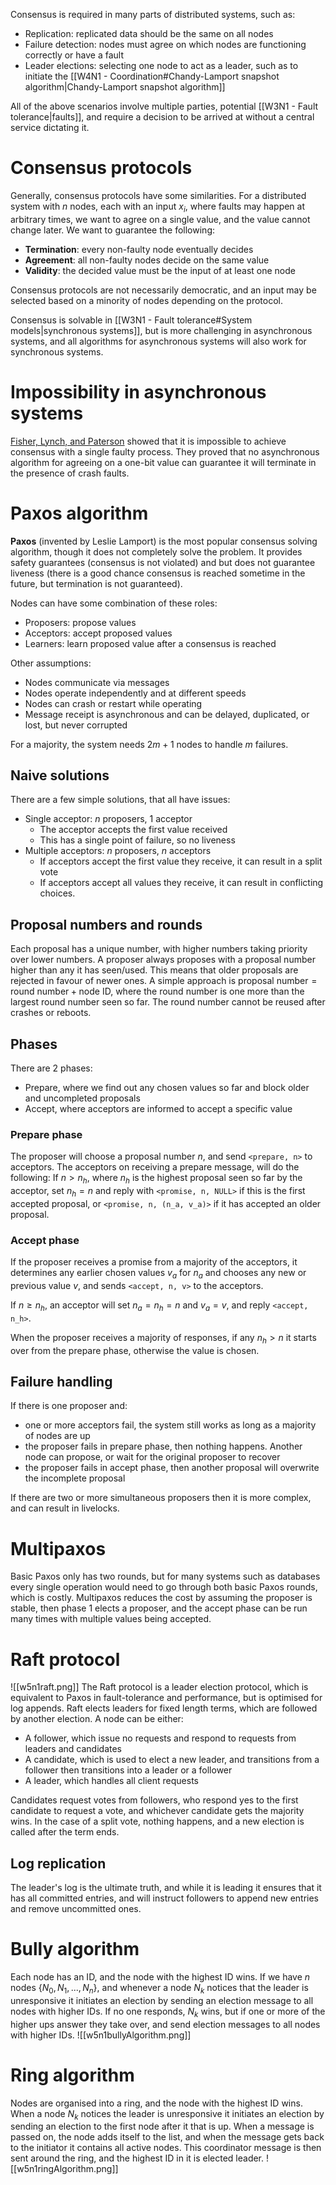 Consensus is required in many parts of distributed systems, such as:
- Replication: replicated data should be the same on all nodes
- Failure detection: nodes must agree on which nodes are functioning correctly or have a fault
- Leader elections: selecting one node to act as a leader, such as to initiate the [[W4N1 - Coordination#Chandy-Lamport snapshot algorithm|Chandy-Lamport snapshot algorithm]]

All of the above scenarios involve multiple parties, potential [[W3N1 - Fault tolerance|faults]], and require a decision to be arrived at without a central service dictating it.
# Consensus protocols
Generally, consensus protocols have some similarities.
For a distributed system with $n$ nodes, each with an input $x_i$, where faults may happen at arbitrary times, we want to agree on a single value, and the value cannot change later. We want to guarantee the following:
- **Termination**: every non-faulty node eventually decides
- **Agreement**: all non-faulty nodes decide on the same value
- **Validity**: the decided value must be the input of at least one node

Consensus protocols are not necessarily democratic, and an input may be selected based on a minority of nodes depending on the protocol.

Consensus is solvable in [[W3N1 - Fault tolerance#System models|synchronous systems]], but is more challenging in asynchronous systems, and all algorithms for asynchronous systems will also work for synchronous systems.
# Impossibility in asynchronous systems
[Fisher, Lynch, and Paterson](https://dl.acm.org/doi/pdf/10.1145/3149.214121) showed that it is impossible to achieve consensus with a single faulty process. They proved that no asynchronous algorithm for agreeing on a one-bit value can guarantee it will terminate in the presence of crash faults.
# Paxos algorithm
**Paxos** (invented by Leslie Lamport) is the most popular consensus solving algorithm, though it does not completely solve the problem. It provides safety guarantees (consensus is not violated) and but does not guarantee liveness (there is a good chance consensus is reached sometime in the future, but termination is not guaranteed).

Nodes can have some combination of these roles:
- Proposers: propose values
- Acceptors: accept proposed values
- Learners: learn proposed value after a consensus is reached

Other assumptions:
- Nodes communicate via messages
- Nodes operate independently and at different speeds
- Nodes can crash or restart while operating
- Message receipt is asynchronous and can be delayed, duplicated, or lost, but never corrupted

For a majority, the system needs $2m+1$ nodes to handle $m$ failures.
## Naive solutions
There are a few simple solutions, that all have issues:
- Single acceptor: $n$ proposers, 1 acceptor
	- The acceptor accepts the first value received
	- This has a single point of failure, so no liveness
- Multiple acceptors: $n$ proposers, $n$ acceptors
	- If acceptors accept the first value they receive, it can result in a split vote
	- If acceptors accept all values they receive, it can result in conflicting choices.
## Proposal numbers and rounds
Each proposal has a unique number, with higher numbers taking priority over lower numbers. A proposer always proposes with a proposal number higher than any it has seen/used. This means that older proposals are rejected in favour of newer ones. A simple approach is $\text{proposal number}=\text{round number}+\text{node ID}$, where the round number is one more than the largest round number seen so far. The round number cannot be reused after crashes or reboots.
## Phases
There are 2 phases:
- Prepare, where we find out any chosen values so far and block older and uncompleted proposals
- Accept, where acceptors are informed to accept a specific value
### Prepare phase
The proposer will choose a proposal number $n$, and send `<prepare, n>` to acceptors. The acceptors on receiving a prepare message, will do the following:
If $n>n_h$, where $n_h$ is the highest proposal seen so far by the acceptor, set $n_h=n$ and reply with `<promise, n, NULL>` if this is the first accepted proposal, or `<promise, n, (n_a, v_a)>` if it has accepted an older proposal.
### Accept phase
If the proposer receives a promise from a majority of the acceptors, it determines any earlier chosen values $v_a$ for $n_a$ and chooses any new or previous value $v$, and sends `<accept, n, v>` to the acceptors.

If $n\geq n_h$, an acceptor will set $n_a=n_h=n$ and $v_a=v$, and reply `<accept, n_h>`.

When the proposer receives a majority of responses, if any $n_h>n$ it starts over from the prepare phase, otherwise the value is chosen.
## Failure handling
If there is one proposer and:
- one or more acceptors fail, the system still works as long as a majority of nodes are up
- the proposer fails in prepare phase, then nothing happens. Another node can propose, or wait for the original proposer to recover
- the proposer fails in accept phase, then another proposal will overwrite the incomplete proposal

If there are two or more simultaneous proposers then it is more complex, and can result in livelocks.
# Multipaxos
Basic Paxos only has two rounds, but for many systems such as databases every single operation would need to go through both basic Paxos rounds, which is costly. Multipaxos reduces the cost by assuming the proposer is stable, then phase 1 elects a proposer, and the accept phase can be run many times with multiple values being accepted.
# Raft protocol
![[w5n1raft.png]]
The Raft protocol is a leader election protocol, which is equivalent to Paxos in fault-tolerance and performance, but is optimised for log appends. Raft elects leaders for fixed length terms, which are followed by another election.
A node can be either:
- A follower, which issue no requests and respond to requests from leaders and candidates
- A candidate, which is used to elect a new leader, and transitions from a follower then transitions into a leader or a follower
- A leader, which handles all client requests

Candidates request votes from followers, who respond yes to the first candidate to request a vote, and whichever candidate gets the majority wins. In the case of a split vote, nothing happens, and a new election is called after the term ends.
## Log replication
The leader's log is the ultimate truth, and while it is leading it ensures that it has all committed entries, and will instruct followers to append new entries and remove uncommitted ones.
# Bully algorithm
Each node has an ID, and the node with the highest ID wins. If we have $n$ nodes $\{N_0,N_1,...,N_n\}$, and whenever a node $N_k$ notices that the leader is unresponsive it initiates an election by sending an election message to all nodes with higher IDs. If  no one responds, $N_k$ wins, but if one or more of the higher ups answer they take over, and send election messages to all nodes with higher IDs.
![[w5n1bullyAlgorithm.png]]
# Ring algorithm
Nodes are organised into a ring, and the node with the highest ID wins. When a node $N_k$ notices the leader is unresponsive it initiates an election by sending an election to the first node after it that is up. When a message is passed on, the node adds itself to the list, and when the message gets back to the initiator it contains all active nodes. This coordinator message is then sent around the ring, and the highest ID in it is elected leader.
![[w5n1ringAlgorithm.png]]